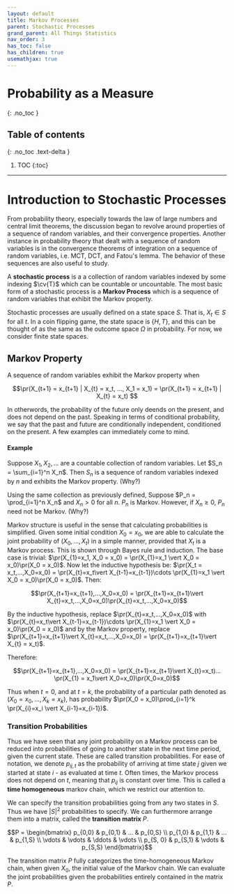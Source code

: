 ```yaml
---
layout: default
title: Markov Processes
parent: Stochastic Processes
grand_parent: All Things Statistics
nav_order: 3
has_toc: false
has_children: true
usemathjax: true
---
```


# Probability as a Measure
{: .no_toc }

## Table of contents
{: .no_toc .text-delta }

1. TOC
{:toc}

---

$\newcommand{\reals}{\mathbb{R}}$ $\newcommand{\nats}{\mathbb{N}}$ $\newcommand{\ind}{\mathbb{1}}$  $\newcommand{\pr}{\mathbb{P}}$ $\newcommand{\cv}[1]{\mathcal{#1}}$ $\newcommand{\nul}{\varnothing}$ $\newcommand{\eps}{\varepsilon}$ $\newcommand{\E}{\mathbb{E}}$ 

# Introduction to Stochastic Processes

From probability theory, especially towards the law of large numbers and central limit theorems, the discussion began to revolve around properties of a sequence of random variables, and their convergence properties. Another instance in probability theory that dealt with a sequence of random variables is in the convergence theorems of integration on a sequence of random variables, i.e. MCT, DCT, and Fatou's lemma. The behavior of these sequences are also useful to study.

A **stochastic process** is a a collection of random variables indexed by some indexing $\cv{T}$ which can be countable or uncountable. The most basic form of a stochastic process is a **Markov Process** which is a sequence of random variables that exhibit the Markov property. 

Stochastic processes are usually defined on a state space $S$. That is, $X_t \in S$ for all $t$. In a coin flipping game, the state space is $\{H,T\}$, and this can be thought of as the same as the outcome space $\Omega$ in probability. For now, we consider finite state spaces.

## Markov Property

A sequence of random variables exhibit the Markov property when

$$\pr(X_{t+1} = x_{t+1} | X_{t} = x_t, ..., X_1 = x_1) = \pr(X_{t+1} = x_{t+1} | X_{t} = x_t) $$

In otherwords, the probability of the future only deends on the present, and does not depend on the past. Speaking in terms of conditional probability, we say that the past and future are conditionally independent, conditioned on the present. A few examples can immediately come to mind.

#### Example

Suppose $X_1, X_2,...$ are a countable collection of random variables. Let $S_n = \sum_{i=1}^n X_n$. Then $S_n$ is a sequence of random variables indexed by $n$ and exhibits the Markov property. (Why?)

Using the same collection as previously defined, Suppose $P_n = \prod_{i=1}^n X_n$ and $X_n > 0$ for all $n$. $P_n$ is Markov. However, if $X_n \geq 0$, $P_n$ need not be Markov. (Why?)

Markov structure is useful in the sense that calculating probabilities is simplified. Given some initial condition $X_0 = x_0$, we are able to calculate the joint probability of $(X_0,...,X_t)$ in a simple manner, provided that $X_t$ is a Markov process. This is shown through Bayes rule and induction. The base case is trivial: $\pr(X_{1}=x_1, X_0 = x_0) = \pr(X_{1}=x_1 \vert X_0 = x_0)\pr(X_0 = x_0)$. Now let the inductive hypothesis be: $\pr(X_t = x_t,...,X_0=x_0) = \pr(X_{t}=x_t\vert X_{t-1}=x_{t-1})\cdots \pr(X_{1}=x_1 \vert X_0 = x_0)\pr(X_0 = x_0)$. Then:

$$\pr(X_{t+1}=x_{t+1},...,X_0=x_0) = \pr(X_{t+1}=x_{t+1}\vert X_{t}=x_t,...,X_0=x_0)\pr(X_{t}=x_t,...,X_0=x_0)$$

By the inductive hypothesis, replace $\pr(X_{t}=x_t,...,X_0=x_0)$ with $\pr(X_{t}=x_t\vert X_{t-1}=x_{t-1})\cdots \pr(X_{1}=x_1 \vert X_0 = x_0)\pr(X_0 = x_0)$ and by the Markov property, replace $\pr(X_{t+1}=x_{t+1}\vert X_{t}=x_t,...,X_0=x_0) = \pr(X_{t+1}=x_{t+1}\vert X_{t} = x_t)$. 

Therefore:

$$\pr(X_{t+1}=x_{t+1},...,X_0=x_0) = \pr(X_{t+1}=x_{t+1}\vert X_{t}=x_t)... \pr(X_{1} = x_1\vert X_0=x_0)\pr(X_0=x_0)$$

Thus when $t=0$, and at $t=k$, the probability of a particular path denoted as $(X_0=x_0,...,X_k = x_k)$, has probability $\pr(X_0 = x_0)\prod_{i=1}^k \pr(X_{i}=x_i \vert X_{i-1}=x_{i-1})$.

### Transition Probabilities 

Thus we have seen that any joint probability on a Markov process can be reduced into probabilities of going to another state in the next time period, given the current state. These are called transition probabilities. For ease of notation, we denote $p_{ij,t}$ as the probability of arriving at time state $j$ given we started at state $i$ - as evaluated at time $t$. Often times, the Markov process does not depend on $t$, meaning that $p_{ij}$ is constant over time. This is called a **time homogeneous** markov chain, which we restrict our attention to. 

We can specify the transition probabilities going from any two states in $S$. Thus we have $\vert S \vert^2$ probabilities to specify. We can furthermore arrange them into a matrix, called the **transition matrix** $P$. 

$$P = \begin{bmatrix} p_{0,0} & p_{0,1} & ... & p_{0,S} \\
p_{1,0} & p_{1,1} & ... & p_{1,S}  \\
\vdots & \vdots & \ddots & \vdots \\
p_{S, 0} & p_{S,1} & \vdots & p_{S,S}
\end{bmatrix}$$

The transition matrix $P$ fully categorizes the time-homogeneous Markov chain, when given $X_0$, the initial value of the Markov chain. We can evaluate the joint probabilities given the probabilities entirely contained in the matrix $P$.  

